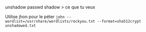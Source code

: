 
unshadow passwd shadow > ce que tu veux

Utilise jhon pour le péter 
`john --wordlist=/usr/share/wordlists/rockyou.txt --format=sha512crypt unshadowed.txt`